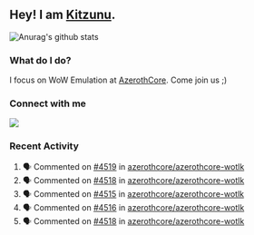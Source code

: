 ## Hey! I am [Kitzunu](https://Github.com/Kitzunu).

![Anurag's github stats](https://github-readme-stats.kitzunu.vercel.app/api?username=Kitzunu&show_icons=true)

### What do I do?

I focus on WoW Emulation at [AzerothCore](https://Github.com/AzerothCore). Come join us ;)

### Connect with me
[![](https://img.shields.io/badge/AzerothCore%20Discord-Connect%20with%20me!-green)](https://discord.com/invite/gkt4y2x)

### Recent Activity

<!--START_SECTION:activity-->
1. 🗣 Commented on [#4519](https://github.com/azerothcore/azerothcore-wotlk/issues/4519) in [azerothcore/azerothcore-wotlk](https://github.com/azerothcore/azerothcore-wotlk)
2. 🗣 Commented on [#4518](https://github.com/azerothcore/azerothcore-wotlk/issues/4518) in [azerothcore/azerothcore-wotlk](https://github.com/azerothcore/azerothcore-wotlk)
3. 🗣 Commented on [#4515](https://github.com/azerothcore/azerothcore-wotlk/issues/4515) in [azerothcore/azerothcore-wotlk](https://github.com/azerothcore/azerothcore-wotlk)
4. 🗣 Commented on [#4516](https://github.com/azerothcore/azerothcore-wotlk/issues/4516) in [azerothcore/azerothcore-wotlk](https://github.com/azerothcore/azerothcore-wotlk)
5. 🗣 Commented on [#4518](https://github.com/azerothcore/azerothcore-wotlk/issues/4518) in [azerothcore/azerothcore-wotlk](https://github.com/azerothcore/azerothcore-wotlk)
<!--END_SECTION:activity-->
